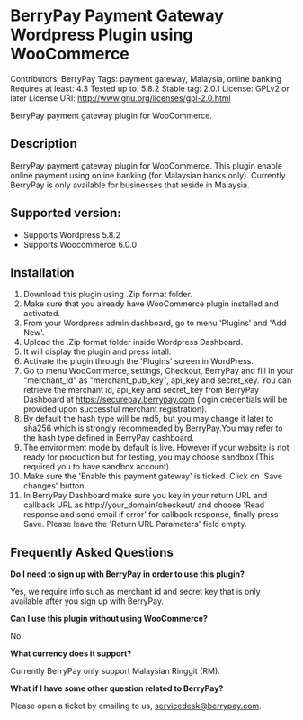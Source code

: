 # BerryPay Payment Gateway Wordpress Plugin using WooCommerce

Contributors: BerryPay
Tags: payment gateway, Malaysia, online banking
Requires at least: 4.3
Tested up to: 5.8.2
Stable tag: 2.0.1
License: GPLv2 or later
License URI: http://www.gnu.org/licenses/gpl-2.0.html
	
BerryPay payment gateway plugin for WooCommerce.

## Description
	
BerryPay payment gateway plugin for WooCommerce. This plugin enable online payment using online banking (for Malaysian banks only). Currently BerryPay is only available for businesses that reside in Malaysia.
	
## Supported version:
* Supports Wordpress 5.8.2
* Supports Woocommerce 6.0.0

## Installation

1. Download this plugin using .Zip format folder.
2. Make sure that you already have WooCommerce plugin installed and activated.
3. From your Wordpress admin dashboard, go to menu 'Plugins' and 'Add New'.
4. Upload the .Zip format folder inside Wordpress Dashboard.
5. It will display the plugin and press intall.
6. Activate the plugin through the 'Plugins' screen in WordPress.
7. Go to menu WooCommerce, settings, Checkout, BerryPay and fill in your "merchant_id" as "merchant_pub_key", api_key and secret_key. You can retrieve the merchant id, api_key and secret_key from BerryPay Dashboard at https://securepay.berrypay.com (login credentials will be provided upon successful merchant registration).
8. By default the hash type will be md5, but you may change it later to sha256 which is strongly recommended by BerryPay.You may refer to the hash type defined in BerryPay dashboard.
9. The environment mode by default is live. However if your website is not ready for production but for testing, you may choose sandbox (This required you to have sandbox account). 
10. Make sure the 'Enable this payment gateway' is ticked. Click on 'Save changes' button.
11. In BerryPay Dashboard make sure you key in your return URL and callback URL as http://your_domain/checkout/ and choose 'Read response and send email if error' for callback response, finally press Save. Please leave the 'Return URL Parameters' field empty.

## Frequently Asked Questions
	
**Do I need to sign up with BerryPay in order to use this plugin?**
	
Yes, we require info such as merchant id and secret key that is only available after you sign up with BerryPay.
	
**Can I use this plugin without using WooCommerce?**
	
No.
	
**What currency does it support?**
	
Currently BerryPay only support Malaysian Ringgit (RM).
	
**What if I have some other question related to BerryPay?**
	
Please open a ticket by emailing to us, servicedesk@berrypay.com.
